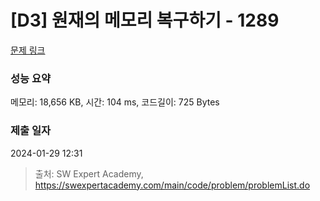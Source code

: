 # [D3] 원재의 메모리 복구하기 - 1289 

[문제 링크](https://swexpertacademy.com/main/code/problem/problemDetail.do?contestProbId=AV19AcoKI9sCFAZN) 

### 성능 요약

메모리: 18,656 KB, 시간: 104 ms, 코드길이: 725 Bytes

### 제출 일자

2024-01-29 12:31



> 출처: SW Expert Academy, https://swexpertacademy.com/main/code/problem/problemList.do